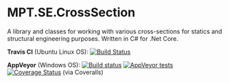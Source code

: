 # MPT.SE.CrossSection
A library and classes for working with various cross-sections for statics and structural engineering purposes. Written in C# for .Net Core.

**Travis CI** (Ubuntu Linux OS): [![Build Status](https://travis-ci.org/MarkPThomas/MPT.SE.CrossSection-.netCore.svg?branch=master&kill_cache=1)](https://travis-ci.org/MarkPThomas/MPT.SE.CrossSection-.netCore)

**AppVeyor** (Windows OS): [![Build status](https://ci.appveyor.com/api/projects/status/9tnl7d7g4d37ispw?svg=true)](https://ci.appveyor.com/project/MarkPThomas/mpt-se-crosssection-netcore) 
[![AppVeyor tests](https://img.shields.io/appveyor/tests/MarkPThomas/mpt-se-crosssection-netcore.svg)](https://ci.appveyor.com/project/MarkPThomas/mpt-se-crosssection-netcore/build/tests)
[![Coverage Status](https://coveralls.io/repos/github/MarkPThomas/MPT.SE.CrossSection-.netCore/badge.svg?branch=master&kill_cache=1)](https://coveralls.io/github/MarkPThomas/MPT.SE.CrossSection-.netCore?branch=master&kill_cache=1) (via Coveralls)

<!---
**SonarCloud**: [![Quality Gate Status](https://sonarcloud.io/api/project_badges/measure?project=MarkPThomas_MPT.SE.CrossSection-.netCore&metric=alert_status)](https://sonarcloud.io/dashboard?id=MarkPThomas_MPT.SE.CrossSection-.netCore)
[![Maintainability Rating](https://sonarcloud.io/api/project_badges/measure?project=MarkPThomas_MPT.SE.CrossSection-.netCore&metric=sqale_rating)](https://sonarcloud.io/dashboard?id=MarkPThomas_MPT.SE.CrossSection-.netCore)
[![Reliability Rating](https://sonarcloud.io/api/project_badges/measure?project=MarkPThomas_MPT.SE.CrossSection-.netCore&metric=reliability_rating)](https://sonarcloud.io/dashboard?id=MarkPThomas_MPT.SE.CrossSection-.netCore)
[![Security Rating](https://sonarcloud.io/api/project_badges/measure?project=MarkPThomas_MPT.SE.CrossSection-.netCore&metric=security_rating)](https://sonarcloud.io/dashboard?id=MarkPThomas_MPT.SE.CrossSection-.netCore)

&nbsp;&nbsp;&nbsp;&nbsp;&nbsp;&nbsp;&nbsp;&nbsp;&nbsp;&nbsp;&nbsp;&nbsp;&nbsp;&nbsp;&nbsp;&nbsp;&nbsp;&nbsp;&nbsp;&nbsp;&nbsp;[![Lines of Code](https://sonarcloud.io/api/project_badges/measure?project=MarkPThomas_MPT.SE.CrossSection-.netCore&metric=ncloc)](https://sonarcloud.io/dashboard?id=MarkPThomas_MPT.SE.CrossSection-.netCore) 
[![Duplicated Lines (%)](https://sonarcloud.io/api/project_badges/measure?project=MarkPThomas_MPT.SE.CrossSection-.netCore&metric=duplicated_lines_density)](https://sonarcloud.io/dashboard?id=MarkPThomas_MPT.SE.CrossSection-.netCore) -->
<!---[![Coverage](https://sonarcloud.io/api/project_badges/measure?project=MarkPThomas_MPT.SE.CrossSection-.netCore&metric=coverage)](https://sonarcloud.io/dashboard?id=MarkPThomas_MPT.SE.CrossSection-.netCore)-->
<!---
&nbsp;&nbsp;&nbsp;&nbsp;&nbsp;&nbsp;&nbsp;&nbsp;&nbsp;&nbsp;&nbsp;&nbsp;&nbsp;&nbsp;&nbsp;&nbsp;&nbsp;&nbsp;&nbsp;&nbsp;&nbsp;[![Technical Debt](https://sonarcloud.io/api/project_badges/measure?project=MarkPThomas_MPT.SE.CrossSection-.netCore&metric=sqale_index)](https://sonarcloud.io/dashboard?id=MarkPThomas_MPT.SE.CrossSection-.netCore)
[![Code Smells](https://sonarcloud.io/api/project_badges/measure?project=MarkPThomas_MPT.SE.CrossSection-.netCore&metric=code_smells)](https://sonarcloud.io/dashboard?id=MarkPThomas_MPT.SE.CrossSection-.netCore)
[![Vulnerabilities](https://sonarcloud.io/api/project_badges/measure?project=MarkPThomas_MPT.SE.CrossSection-.netCore&metric=vulnerabilities)](https://sonarcloud.io/dashboard?id=MarkPThomas_MPT.SE.CrossSection-.netCore)
[![Bugs](https://sonarcloud.io/api/project_badges/measure?project=MarkPThomas_MPT.SE.CrossSection-.netCore&metric=bugs)](https://sonarcloud.io/dashboard?id=MarkPThomas_MPT.SE.CrossSection-.netCore)
-->